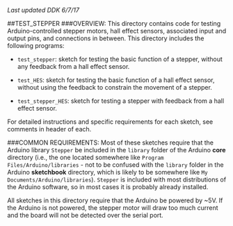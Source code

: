 *Last updated DDK 6/7/17*

##TEST_STEPPER
###OVERVIEW:
This directory contains code for testing Arduino-controlled stepper motors, hall effect sensors, associated input and output pins, and connections in between. This directory includes the following programs:

* `test_stepper`: sketch for testing the basic function of a stepper, without any feedback from a hall effect sensor.

* `test_HES`: sketch for testing the basic function of a hall effect sensor, without using the feedback to constrain the movement of a stepper.

* `test_stepper_HES`: sketch for testing a stepper with feedback from a hall effect sensor. 

For detailed instructions and specific requirements for each sketch, see comments in header of each. 

###COMMON REQUIREMENTS:
Most of these sketches require that the Arduino library `Stepper` be included in the `library` folder of the Arduino **core** directory (i.e., the one located somewhere like `Program Files/Arduino/libraries` - not to be confused with the `library` folder in the Arduino **sketchbook** directory, which is likely to be somewhere like `My Documents/Arduino/libraries`). `Stepper` is included with most distributions of the Arduino software, so in most cases it is probably already installed.

All sketches in this directory require that the Arduino be powered by ~5V. If the Arduino is not powered, the stepper motor will draw too much current and the board will not be detected over the serial port. 


